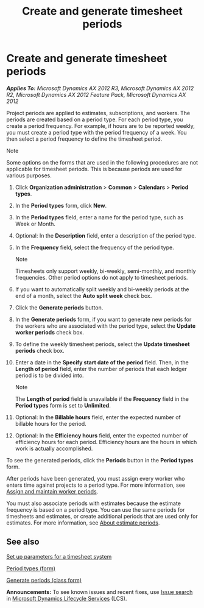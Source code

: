 ﻿---
title: Create and generate timesheet periods
TOCTitle: Create and generate timesheet periods
ms:assetid: 8d2d02e4-6fed-41ad-bf9b-f34607e4caf8
ms:mtpsurl: https://technet.microsoft.com/en-us/library/Hh209351(v=AX.60)
ms:contentKeyID: 36058489
ms.date: 04/18/2014
mtps_version: v=AX.60
f1_keywords:
- timesheet
- employee periods
- period type
- period frequency
- project periods
- timesheet periods
- split week
---

# Create and generate timesheet periods 


_**Applies To:** Microsoft Dynamics AX 2012 R3, Microsoft Dynamics AX 2012 R2, Microsoft Dynamics AX 2012 Feature Pack, Microsoft Dynamics AX 2012_

Project periods are applied to estimates, subscriptions, and workers. The periods are created based on a period type. For each period type, you create a period frequency. For example, if hours are to be reported weekly, you must create a period type with the period frequency of a week. You then select a period frequency to define the timesheet period.


> [!NOTE]
> <P>Some options on the forms that are used in the following procedures are not applicable for timesheet periods. This is because periods are used for various purposes.</P>



1.  Click **Organization administration** \> **Common** \> **Calendars** \> **Period types**.

2.  In the **Period types** form, click **New**.

3.  In the **Period types** field, enter a name for the period type, such as Week or Month.

4.  Optional: In the **Description** field, enter a description of the period type.

5.  In the **Frequency** field, select the frequency of the period type.
    

    > [!NOTE]
    > <P>Timesheets only support weekly, bi-weekly, semi-monthly, and monthly frequencies. Other period options do not apply to timesheet periods.</P>



6.  If you want to automatically split weekly and bi-weekly periods at the end of a month, select the **Auto split week** check box.

7.  Click the **Generate periods** button.

8.  In the **Generate periods** form, if you want to generate new periods for the workers who are associated with the period type, select the **Update worker periods** check box.

9.  To define the weekly timesheet periods, select the **Update timesheet periods** check box.

10. Enter a date in the **Specify start date of the period** field. Then, in the **Length of period** field, enter the number of periods that each ledger period is to be divided into.
    

    > [!NOTE]
    > <P>The <STRONG>Length of period</STRONG> field is unavailable if the <STRONG>Frequency</STRONG> field in the <STRONG>Period types</STRONG> form is set to <STRONG>Unlimited</STRONG>.</P>



11. Optional: In the **Billable hours** field, enter the expected number of billable hours for the period.

12. Optional: In the **Efficiency hours** field, enter the expected number of efficiency hours for each period. Efficiency hours are the hours in which work is actually accomplished.

To see the generated periods, click the **Periods** button in the **Period types** form.

After periods have been generated, you must assign every worker who enters time against projects to a period type. For more information, see [Assign and maintain worker periods](assign-and-maintain-worker-periods.md).

You must also associate periods with estimates because the estimate frequency is based on a period type. You can use the same periods for timesheets and estimates, or create additional periods that are used only for estimates. For more information, see [About estimate periods](about-estimate-periods.md).

## See also

[Set up parameters for a timesheet system](set-up-parameters-for-a-timesheet-system.md)

[Period types (form)](https://technet.microsoft.com/en-us/library/aa586707\(v=ax.60\))

[Generate periods (class form)](https://technet.microsoft.com/en-us/library/aa557965\(v=ax.60\))

  
**Announcements:** To see known issues and recent fixes, use [Issue search](http://go.microsoft.com/fwlink/?linkid=389258) in [Microsoft Dynamics Lifecycle Services](http://go.microsoft.com/fwlink/?linkid=306505) (LCS).

